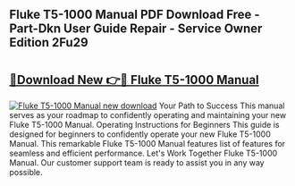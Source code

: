 ## Fluke T5-1000 Manual PDF Download Free - Part-Dkn User Guide Repair - Service Owner Edition 2Fu29

# <h2><a href="http://bc25932.oget.top/?id=Fluke+T5-1000+Manual">🔗Download New 👉🔴 Fluke T5-1000 Manual</a></h2>

[![Fluke T5-1000 Manual new download](https://i.imgur.com/5g1atiW.png)](http://bc25932.oget.top/?id=Fluke+T5-1000+Manual)
Your Path to Success This manual serves as your roadmap to confidently operating and maintaining your new Fluke T5-1000 Manual. Operating Instructions for Beginners This guide is designed for beginners to confidently operate your new Fluke T5-1000 Manual. This remarkable Fluke T5-1000 Manual features list of features for seamless and efficient performance. Let's Work Together Fluke T5-1000 Manual. Our customer support team is ready to assist you in any way possible.
